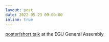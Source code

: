 ```yaml
---
layout: post
date: 2022-05-23 09:00:00
inline: true
---
```


<a href="https://doi.org/10.5194/egusphere-egu22-5167">poster/short talk</a> at the EGU General Assembly  
